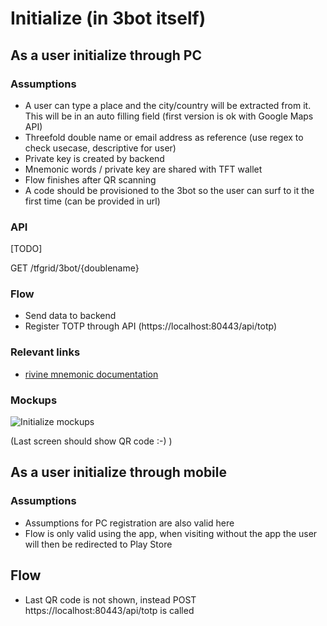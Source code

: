 # Initialize (in 3bot itself)


## As a user initialize through PC

### Assumptions
* A user can type a place and the city/country will be extracted from it. This will be in an auto filling field (first version is ok with Google Maps API)
* Threefold double name or email address as reference (use regex to check usecase, descriptive for user)
* Private key is created by backend
* Mnemonic words / private key are shared with TFT wallet
* Flow finishes after QR scanning
* A code should be provisioned to the 3bot so the user can surf to it the first time (can be provided in url)

### API
[TODO]

GET /tfgrid/3bot/{doublename}

### Flow
* Send data to backend
* Register TOTP through API (https://localhost:80443/api/totp)

### Relevant links
- [rivine mnemonic documentation](https://github.com/threefoldtech/rivine/blob/master/doc/wallet.md#private-key-generation) 

### Mockups

![Initialize mockups](./images/initialize.svg)

(Last screen should show QR code :-) )


## As a user initialize through mobile

### Assumptions
* Assumptions for PC registration are also valid here
* Flow is only valid using the app, when visiting without the app the user will then be redirected to Play Store

## Flow
* Last QR code is not shown, instead POST https://localhost:80443/api/totp  is called
